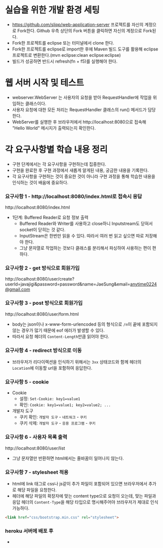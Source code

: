 # 실습을 위한 개발 환경 세팅
* https://github.com/slipp/web-application-server 프로젝트를 자신의 계정으로 Fork한다. Github 우측 상단의 Fork 버튼을 클릭하면 자신의 계정으로 Fork된다.
* Fork한 프로젝트를 eclipse 또는 터미널에서 clone 한다.
* Fork한 프로젝트를 eclipse로 import한 후에 Maven 빌드 도구를 활용해 eclipse 프로젝트로 변환한다.(mvn eclipse:clean eclipse:eclipse)
* 빌드가 성공하면 반드시 refresh(fn + f5)를 실행해야 한다.

# 웹 서버 시작 및 테스트
* webserver.WebServer 는 사용자의 요청을 받아 RequestHandler에 작업을 위임하는 클래스이다.
* 사용자 요청에 대한 모든 처리는 RequestHandler 클래스의 run() 메서드가 담당한다.
* WebServer를 실행한 후 브라우저에서 http://localhost:8080으로 접속해 "Hello World" 메시지가 출력되는지 확인한다.

# 각 요구사항별 학습 내용 정리
* 구현 단계에서는 각 요구사항을 구현하는데 집중한다. 
* 구현을 완료한 후 구현 과정에서 새롭게 알게된 내용, 궁금한 내용을 기록한다.
* 각 요구사항을 구현하는 것이 중요한 것이 아니라 구현 과정을 통해 학습한 내용을 인식하는 것이 배움에 중요하다. 

### 요구사항 1 - http://localhost:8080/index.html로 접속시 응답
http://localhost:8080/index.html
* 1단계: Buffered Reader로 요청 정보 출력
  * Buffered Reader와 Writer를 사용하고 close하니 Inputstream도 닫혀서 socket이 닫히는 것 같다.
  * InputStream은 한번만 읽을 수 있다. 따라서 여러 번 읽고 싶으면 따로 저장해야 한다.
  * 그냥 문자열로 작업하는 것보다 클래스를 분리해서 파싱하여 사용하는 편이 편하다.

### 요구사항 2 - get 방식으로 회원가입
http://localhost:8080/user/create?userId=javajigi&password=password&name=JaeSung&email=anytime0224@gmail.com

### 요구사항 3 - post 방식으로 회원가입
http://localhost:8080/user/form.html
* body는 json이나 x-www-form-urlencoded 등의 형식으로 `/n`이 끝에 포함되지 않는 경우가 많기 때문에 eof 에러가 발생할 수 있다.
* 따라서 요청 헤더의 `Content-Length`만큼 읽어야 한다.

### 요구사항 4 - redirect 방식으로 이동
* 브라우저가 리다이렉션을 인식하기 위해서는 `3xx` 상태코드와 함께 헤더의 `Location`에 이동할 url을 포함하여 응답한다.

### 요구사항 5 - cookie
* Cookie
  * 설정: `Set-Cookie: key1=value1`
  * 확인: `Cookie: key1=value1; key2=value2; ...`
* 개발자 도구
  * 쿠키 확인: `개발자 도구` - `네트워크` - `쿠키`
  * 쿠키 삭제: `개발자 도구` - `응용 프로그램` - `쿠키`

### 요구사항 6 - 사용자 목록 출력
http://localhost:8080/user/list
* 그냥 문자열만 반환하면 html에서는 줄바꿈이 일어나지 않는다.

### 요구사항 7 - stylesheet 적용

* html에 link 태그로 css나 js같이 추가 파일이 포함되어 있으면 브라우저에서 추가로 해당 파일을 요청한다.
* 헤더에 해당 파일의 확장자에 맞는 content type으로 요청이 오는데, 맞는 파일과 응답 헤더의 `Content-Type`을 해당 타입으로 명시해주어야 브라우저가 제대로 인식 가능하다.

``` html
<link href="css/bootstrap.min.css" rel="stylesheet">
```

### heroku 서버에 배포 후
* 